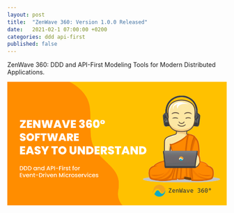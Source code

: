 ```yaml
---
layout: post
title:  "ZenWave 360: Version 1.0.0 Released"
date:   2021-02-1 07:00:00 +0200
categories: ddd api-first
published: false
---
```


ZenWave 360: DDD and API-First Modeling Tools for Modern Distributed Applications.

![ZenWave360 - Software Easy to Understand](/resources/ZenWave360-Software_Easy_To_Understand.png)
